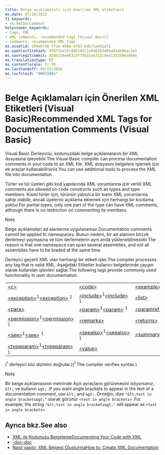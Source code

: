 ```yaml
---
title: Belge açıklamaları için önerilen XML etiketleri
ms.date: 07/20/2015
f1_keywords:
- vb.XmlDocComment
helpviewer_keywords:
- tags, XML
- XML comments, recommended tags [Visual Basic]
- comments, recommended XML tags
ms.assetid: 294e0736-ff1e-498e-af83-6db71ed41a72
ms.openlocfilehash: 9f877ee3fc9d616dc1e946293489a8aab96ac2e1
ms.sourcegitcommit: d2db216e46323f73b32ae312c9e4135258e5d68e
ms.translationtype: MT
ms.contentlocale: tr-TR
ms.lasthandoff: 09/22/2020
ms.locfileid: "90872801"
---
```

# <a name="recommended-xml-tags-for-documentation-comments-visual-basic"></a><span data-ttu-id="24b9f-102">Belge Açıklamaları için Önerilen XML Etiketleri (Visual Basic)</span><span class="sxs-lookup"><span data-stu-id="24b9f-102">Recommended XML Tags for Documentation Comments (Visual Basic)</span></span>

<span data-ttu-id="24b9f-103">Visual Basic Derleyicisi, kodunuzdaki belge açıklamalarını bir XML dosyasına işleyebilir.</span><span class="sxs-lookup"><span data-stu-id="24b9f-103">The Visual Basic compiler can process documentation comments in your code to an XML file.</span></span> <span data-ttu-id="24b9f-104">XML dosyasını belgelere işlemek için ek araçlar kullanabilirsiniz.</span><span class="sxs-lookup"><span data-stu-id="24b9f-104">You can use additional tools to process the XML file into documentation.</span></span>  
  
 <span data-ttu-id="24b9f-105">Türler ve tür üyeleri gibi kod yapılarında XML yorumlarına izin verilir.</span><span class="sxs-lookup"><span data-stu-id="24b9f-105">XML comments are allowed on code constructs such as types and type members.</span></span> <span data-ttu-id="24b9f-106">Kısmi türler için, türünün yalnızca bir kısmı XML yorumlarına sahip olabilir, ancak üyelerini açıklama eklemek için herhangi bir kısıtlama yoktur.</span><span class="sxs-lookup"><span data-stu-id="24b9f-106">For partial types, only one part of the type can have XML comments, although there is no restriction on commenting its members.</span></span>  
  
> [!NOTE]
> <span data-ttu-id="24b9f-107">Belge açıklamaları ad alanlarına uygulanamaz.</span><span class="sxs-lookup"><span data-stu-id="24b9f-107">Documentation comments cannot be applied to namespaces.</span></span> <span data-ttu-id="24b9f-108">Bunun nedeni, bir ad alanının birçok derlemeyi yaymasına ve tüm derlemelerin aynı anda yüklenebilmesidir.</span><span class="sxs-lookup"><span data-stu-id="24b9f-108">The reason is that one namespace can span several assemblies, and not all assemblies have to be loaded at the same time.</span></span>  
  
 <span data-ttu-id="24b9f-109">Derleyici geçerli XML olan herhangi bir etiketi işler.</span><span class="sxs-lookup"><span data-stu-id="24b9f-109">The compiler processes any tag that is valid XML.</span></span> <span data-ttu-id="24b9f-110">Aşağıdaki Etiketler kullanıcı belgelerinde yaygın olarak kullanılan işlevleri sağlar.</span><span class="sxs-lookup"><span data-stu-id="24b9f-110">The following tags provide commonly used functionality in user documentation.</span></span>  
  
||||  
|---|---|---|  
|[\<c>](c.md)|[\<code>](code.md)|[\<example>](example.md)|  
|<span data-ttu-id="24b9f-111">[\<exception>](exception.md)<sup>1</sup></span><span class="sxs-lookup"><span data-stu-id="24b9f-111">[\<exception>](exception.md) <sup>1</sup></span></span>|<span data-ttu-id="24b9f-112">[\<include>](include.md)<sup>1</sup></span><span class="sxs-lookup"><span data-stu-id="24b9f-112">[\<include>](include.md) <sup>1</sup></span></span>|[\<list>](list.md)|  
|[\<para>](para.md)|<span data-ttu-id="24b9f-113">[\<param>](param.md)<sup>1</sup></span><span class="sxs-lookup"><span data-stu-id="24b9f-113">[\<param>](param.md) <sup>1</sup></span></span>|[\<paramref>](paramref.md)|  
|<span data-ttu-id="24b9f-114">[\<permission>](permission.md)<sup>1</sup></span><span class="sxs-lookup"><span data-stu-id="24b9f-114">[\<permission>](permission.md) <sup>1</sup></span></span>|[\<remarks>](remarks.md)|[\<returns>](returns.md)|  
|<span data-ttu-id="24b9f-115">[\<see>](see.md)<sup>1</sup></span><span class="sxs-lookup"><span data-stu-id="24b9f-115">[\<see>](see.md) <sup>1</sup></span></span>|<span data-ttu-id="24b9f-116">[\<seealso>](seealso.md)<sup>1</sup></span><span class="sxs-lookup"><span data-stu-id="24b9f-116">[\<seealso>](seealso.md) <sup>1</sup></span></span>|[\<summary>](summary.md)|  
|<span data-ttu-id="24b9f-117">[\<typeparam>](typeparam.md)<sup>1</sup></span><span class="sxs-lookup"><span data-stu-id="24b9f-117">[\<typeparam>](typeparam.md) <sup>1</sup></span></span>|[\<value>](value.md)||  
  
 <span data-ttu-id="24b9f-118">(<sup>1</sup> derleyici söz dizimini doğrular.)</span><span class="sxs-lookup"><span data-stu-id="24b9f-118">(<sup>1</sup> The compiler verifies syntax.)</span></span>  
  
> [!NOTE]
> <span data-ttu-id="24b9f-119">Bir belge açıklamasının metninde Açılı ayraçların görünmesini istiyorsanız, `&lt;` ve kullanın `&gt;` .</span><span class="sxs-lookup"><span data-stu-id="24b9f-119">If you want angle brackets to appear in the text of a documentation comment, use `&lt;` and `&gt;`.</span></span> <span data-ttu-id="24b9f-120">Örneğin, dize `"&lt;text in angle brackets&gt;"` olarak görünür `<text in angle brackets>` .</span><span class="sxs-lookup"><span data-stu-id="24b9f-120">For example, the string `"&lt;text in angle brackets&gt;"` will appear as `<text in angle brackets>`.</span></span>  
  
## <a name="see-also"></a><span data-ttu-id="24b9f-121">Ayrıca bkz.</span><span class="sxs-lookup"><span data-stu-id="24b9f-121">See also</span></span>

- [<span data-ttu-id="24b9f-122">XML ile Kodunuzu Belgeleme</span><span class="sxs-lookup"><span data-stu-id="24b9f-122">Documenting Your Code with XML</span></span>](../../programming-guide/program-structure/documenting-your-code-with-xml.md)
- [<span data-ttu-id="24b9f-123">-doc</span><span class="sxs-lookup"><span data-stu-id="24b9f-123">-doc</span></span>](../../reference/command-line-compiler/doc.md)
- [<span data-ttu-id="24b9f-124">Nasıl yapılır: XML Belgesi Oluşturma</span><span class="sxs-lookup"><span data-stu-id="24b9f-124">How to: Create XML Documentation</span></span>](../../programming-guide/program-structure/how-to-create-xml-documentation.md)
